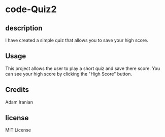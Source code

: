 # code-Quiz2

## description
I have created a simple quiz that allows you to save your high score.

## Usage 
This project allows the user to play a short quiz and save there score. You can see your high score by clicking the "High Score" button. 

## Credits 
Adam Iranian 

## license 
MIT License